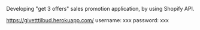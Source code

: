 Developing "get 3 offers" sales promotion application, by using Shopify API.

https://givetttilbud.herokuapp.com/
username: xxx
password: xxx
